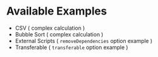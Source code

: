 # Available Examples

- CSV ( complex calculation )
- Bubble Sort ( complex calculation )
- External Scripts ( `removeDependencies` option example )
- Transferable ( `transferable` option example )
